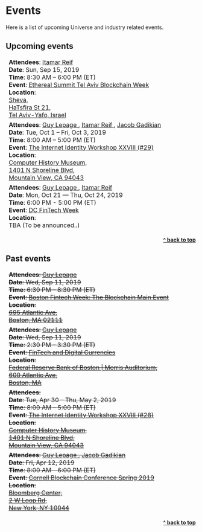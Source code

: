 # Events

Here is a list of upcoming Universe and industry related events.

## Upcoming events

<table class="table">
  <thead>
    <tr> <!-- EVENT -- Start ------------------------>
      <td>
        <b>Attendees</b>: 
          <a href="https://twitter.com/ItamarReif">
            Itamar Reif
          </a>
          <br />
        <b>Date</b>: Sun, Sep 15, 2019 <br />
        <b>Time</b>: 8:30 AM – 6:00 PM (ET) <br />
        <b>Event</b>: 
        <a href="https://www.etherealsummit.com/events/tel-aviv-2019">
          Ethereal Summit Tel Aviv Blockchain Week
        </a> <br />
        <b>Location</b>: <br />
        <a href="https://goo.gl/maps/MsX8chLp1tKfXaUF9">
          Sheva, <br />
          HaTsfira St 21, <br />
          Tel Aviv-Yafo, Israel
        </a>
      </td>
    </tr> <!-- EVENT -- End ------------------------->
    <tr> <!-- EVENT -- Start ------------------------>
      <td>
        <b>Attendees</b>: 
          <a href="https://twitter.com/guylepage3">
            Guy Lepage
          </a>, 
          <a href="https://twitter.com/ItamarReif">
            Itamar Reif
          </a>, 
          <a href="https://twitter.com/gadikian">
            Jacob Gadikian
          </a>
          <br />
        <b>Date</b>: Tue, Oct 1 – Fri, Oct 3, 2019 <br />
        <b>Time</b>: 8:00 AM – 5:00 PM (ET) <br />
        <b>Event</b>: 
        <a href="https://internetidentityworkshop.com/">
          The Internet Identity Workshop XXVIII (#29)
        </a> <br />
        <b>Location</b>: <br />
        <a href="https://goo.gl/maps/TWF3ubXU9mfSVDJ19">
          Computer History Museum, <br />
          1401 N Shoreline Blvd, <br />
          Mountain View, CA 94043
        </a>
      </td>
    </tr> <!-- EVENT -- End ------------------------->
    <tr> <!-- EVENT -- Start ------------------------>
      <td>
        <b>Attendees</b>: 
          <a href="https://twitter.com/guylepage3">
            Guy Lepage
          </a>, 
          <a href="https://twitter.com/ItamarReif">
            Itamar Reif
          </a>
          <br />
        <b>Date</b>: Mon, Oct 21 — Thu, Oct 24, 2019 <br />
        <b>Time</b>: 6:00 PM - 5:00 PM (ET) <br />
        <b>Event</b>: 
        <a href="https://dcfintechweek.org/">
          DC FinTech Week
        </a> <br />
        <b>Location</b>: <br />
        TBA (To be announced..)
      </td>
    </tr><!-- EVENT -- End ------------------------->
  </thead>
</table>

<div align="right">
    <b><a href="#events">^ back to top</a></b>
</div>


## Past events

<table class="table">
  <thead>
    <tr> <!-- EVENT -- Start ------------------------>
      <td>
        <del>
        <b>Attendees</b>: 
          <a href="https://twitter.com/guylepage3">
            Guy Lepage
          </a>
          <br />
        <b>Date</b>: Wed, Sep 11, 2019 <br />
        <b>Time</b>: 6:30 PM – 8:30 PM (ET) <br />
        <b>Event</b>: 
        <a href="https://www.meetup.com/Boston-Blockchain-Association/events/261883998/">
          Boston Fintech Week: The Blockchain Main Event
        </a> <br />
        <b>Location</b>: <br />
        <a href="https://goo.gl/maps/J3w8S3F4XaaTCUam9">
          695 Atlantic Ave, <br />
          Boston, MA 02111
        </a>
        </del>
      </td>
    </tr> <!-- EVENT -- End ------------------------->
    <tr> <!-- EVENT -- Start ------------------------>
      <td>
        <del>
        <b>Attendees</b>: 
          <a href="https://twitter.com/guylepage3">
            Guy Lepage
          </a>
          <br />
        <b>Date</b>: Wed, Sep 11, 2019 <br />
        <b>Time</b>: 2:30 PM – 3:30 PM (ET) <br />
        <b>Event</b>: 
        <a href="https://fintechanddigitalcurrencieswit.splashthat.com/">
          FinTech and Digital Currencies
        </a> <br />
        <b>Location</b>: <br />
        <a href="https://goo.gl/maps/Qht86KGzKBWh3vhEA">
          Federal Reserve Bank of Boston | Morris Auditorium, <br />
          600 Atlantic Ave, <br />
          Boston, MA
        </a>
        </del>
      </td>
    </tr> <!-- EVENT -- End ------------------------->
    <tr> <!-- EVENT -- Start ------------------------>
      <td>
        <del>
        <b>Attendees</b>:
          <br />
        <b>Date</b>: Tue, Apr 30 – Thu, May 2, 2019 <br />
        <b>Time</b>: 8:00 AM – 5:00 PM (ET) <br />
        <b>Event</b>: 
        <a href="https://internetidentityworkshop.com/">
          The Internet Identity Workshop XXVIII (#28)
        </a> <br />
        <b>Location</b>: <br />
        <a href="https://goo.gl/maps/TWF3ubXU9mfSVDJ19">
          Computer History Museum, <br />
          1401 N Shoreline Blvd, <br />
          Mountain View, CA 94043
        </a>
        </del>
      </td>
    </tr> <!-- EVENT -- End ------------------------->
    <tr> <!-- EVENT -- Start ------------------------>
      <td>
        <del>
        <b>Attendees</b>: 
          <a href="https://twitter.com/guylepage3">
            Guy Lepage
          </a>, 
          <a href="https://twitter.com/gadikian">
            Jacob Gadikian
          </a>
          <br />
        <b>Date</b>: Fri, Apr 12, 2019 <br />
        <b>Time</b>: 8:00 AM – 6:00 PM (ET) <br />
        <b>Event</b>: 
        <a href="https://www.cbspringconference.org/">
          Cornell Blockchain Conference Spring 2019
        </a> <br />
        <b>Location</b>: <br />
        <a href="https://goo.gl/maps/Qo9k2g8Q37sZbzCr8">
          Bloomberg Center, <br />
          2 W Loop Rd, <br />
          New York, NY 10044
        </a>
        </del>
      </td>
    </tr> <!-- EVENT -- End ------------------------->
  </thead>
</table>

<div align="right">
    <b><a href="#events">^ back to top</a></b>
</div>
